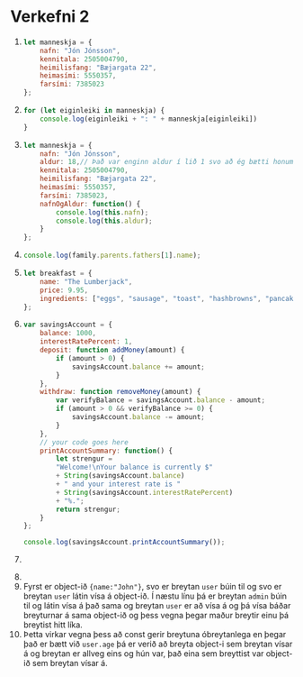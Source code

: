 # Verkefni 2

1.  ```javascript
    let manneskja = {
        nafn: "Jón Jónsson",
        kennitala: 2505004790,
        heimilisfang: "Bæjargata 22",
        heimasími: 5550357,
        farsími: 7385023
    };
    ```
2.  ```javascript
    for (let eiginleiki in manneskja) {
        console.log(eiginleiki + ": " + manneskja[eiginleiki])
    }
    ```
3.  ```javascript
    let manneskja = {
        nafn: "Jón Jónsson",
        aldur: 18,// Það var enginn aldur í lið 1 svo að ég bætti honum bara við hérna svo að ég gæti kallað í hann
        kennitala: 2505004790,
        heimilisfang: "Bæjargata 22",
        heimasími: 5550357,
        farsími: 7385023,
        nafnOgAldur: function() {
            console.log(this.nafn);
            console.log(this.aldur);
        }
    };
    ```
4.  ```javascript
    console.log(family.parents.fathers[1].name);
    ```
5.  ```javascript
    let breakfast = {
        name: "The Lumberjack",
        price: 9.95,
        ingredients: ["eggs", "sausage", "toast", "hashbrowns", "pancakes"]
    };
    ```
6.  ```javascript
    var savingsAccount = {
        balance: 1000,
        interestRatePercent: 1,
        deposit: function addMoney(amount) {
            if (amount > 0) {
                savingsAccount.balance += amount;
            }
        },
        withdraw: function removeMoney(amount) {
            var verifyBalance = savingsAccount.balance - amount;
            if (amount > 0 && verifyBalance >= 0) {
                savingsAccount.balance -= amount;
            }
        },
        // your code goes here
        printAccountSummary: function() {
            let strengur = 
            "Welcome!\nYour balance is currently $"
            + String(savingsAccount.balance)
            + " and your interest rate is "
            + String(savingsAccount.interestRatePercent)
            + "%.";
            return strengur;
        }
    };

    console.log(savingsAccount.printAccountSummary());
    ```
7.  ```javascript

    ```
8. 
9. Fyrst er object-ið `{name:"John"}`, svo er breytan `user` búin til og svo er breytan `user` látin vísa á object-ið. Í næstu línu þá er breytan `admin` búin til og látin vísa á það sama og breytan `user` er að vísa á og þá vísa báðar breyturnar á sama object-ið og þess vegna þegar maður breytir einu þá breytist hitt líka.
10. Þetta virkar vegna þess að const gerir breytuna óbreytanlega en þegar það er bætt við `user.age` þá er verið að breyta object-i sem breytan vísar á og breytan er allveg eins og hún var, það eina sem breyttist var object-ið sem breytan vísar á.
